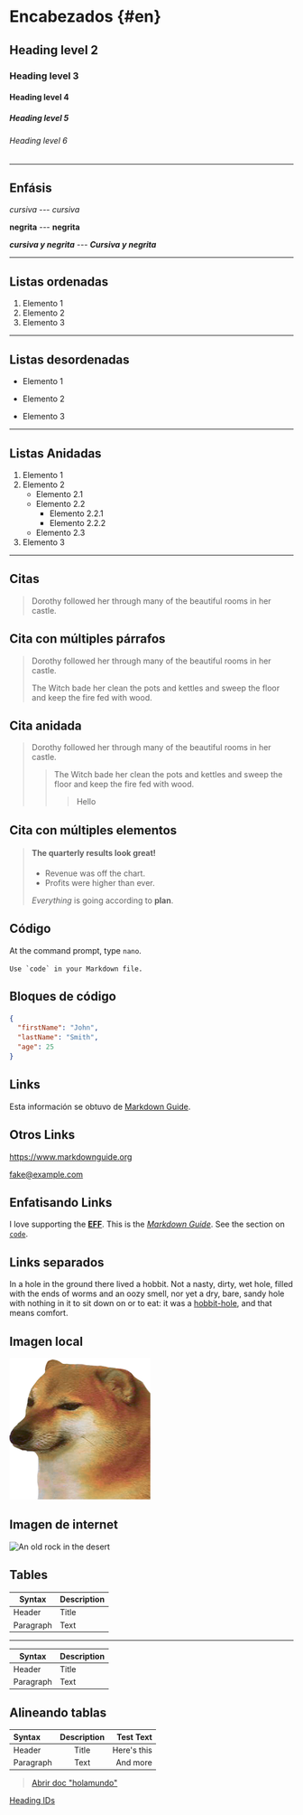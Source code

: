 # **Encabezados** {#en}

## Heading level 2
### Heading level 3
#### Heading level 4
##### Heading level 5
###### Heading level 6

***

## **Enfásis**  

*cursiva* --- _cursiva_  

**negrita** --- __negrita__  

***cursiva y negrita*** --- ___Cursiva y negrita___

***
## **Listas ordenadas**  
1. Elemento 1
1. Elemento 2
1. Elemento 3
___
## **Listas desordenadas**
- Elemento 1
* Elemento 2
+ Elemento 3 
---
## **Listas Anidadas**
1. Elemento 1
2. Elemento 2
    - Elemento 2.1
    - Elemento 2.2
        * Elemento 2.2.1
        + Elemento 2.2.2
    - Elemento 2.3
3. Elemento 3
***
## **Citas**

> Dorothy followed her through many of the beautiful rooms in her castle.

## **Cita con múltiples párrafos**

> Dorothy followed her through many of the beautiful rooms in her castle.
>
> The Witch bade her clean the pots and kettles and sweep the floor and keep the fire fed with wood.

## **Cita anidada**

> Dorothy followed her through many of the beautiful rooms in her castle.
>
>> The Witch bade her clean the pots and kettles and sweep the floor and keep the fire fed with wood.
>>> Hello

## **Cita con múltiples elementos**

> #### The quarterly results look great!
>
> - Revenue was off the chart.
> - Profits were higher than ever.
>
>  *Everything* is going according to **plan**.

## **Código**

At the command prompt, type `nano`.  

``Use `code` in your Markdown file.``  

## **Bloques de código**
```json
{
  "firstName": "John",
  "lastName": "Smith",
  "age": 25
}
```

 ## **Links**

 Esta información se obtuvo de [Markdown Guide](https://www.markdownguide.org/ "Clic Aquí").

 ## **Otros Links**

<https://www.markdownguide.org>  

<fake@example.com>

## **Enfatisando Links**

I love supporting the **[EFF](https://eff.org)**.
This is the *[Markdown Guide](https://www.markdownguide.org)*.
See the section on [`code`](#code).

## **Links separados**

In a hole in the ground there lived a hobbit. Not a nasty, dirty, wet hole, filled with the ends
of worms and an oozy smell, nor yet a dry, bare, sandy hole with nothing in it to sit down on or to
eat: it was a [hobbit-hole][1], and that means comfort.

[1]: <https://en.wikipedia.org/wiki/Hobbit#Lifestyle> "Hobbit lifestyles"

## **Imagen local**
![Esto aparece](cheems.png "Ta' wonito")

## **Imagen de internet**
![[An old rock in the desert](/assets/images/shiprock.jpg "Shiprock, New Mexico by Beau Rogers")](https://images.pexels.com/photos/5582900/pexels-photo-5582900.jpeg?auto=compress&cs=tinysrgb&dpr=2&h=650&w=940)

## **Tables**

| Syntax      | Description |
| ----------- | ----------- |
| Header      | Title       |
| Paragraph   | Text        |

***

| Syntax | Description |
| --- | ----------- |
| Header | Title |
| Paragraph | Text |

## **Alineando tablas**
| Syntax      | Description | Test Text     |
| :---        |    :----:   |          ---: |
| Header      | Title       | Here's this   |
| Paragraph   | Text        | And more      |

> [Abrir doc "holamundo"](./holamundo.md) 

[Heading IDs](#en)
